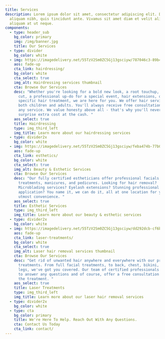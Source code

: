 ```yaml
---
title: Services
description: Lorem ipsum dolor sit amet, consectetur adipiscing elit. Duis at
  aliquam nibh, quis tincidunt ante. Vivamus sit amet diam et velit aliquam
  aliquam at ut neque.
components:
  - type: header_sub
    bg_color: primary
    img: /img/banner.jpg
    title: Our Services
  - type: divider
    bg_color: white
  - img: https://imagedelivery.net/55TzV2Sm0ZC5Gj13gsciyw/787046c3-89b4-4eb2-f7c8-19cbe544fc00/Square400px
    aos: fade-up
    cta_link: hairdressing/
    bg_color: white
    cta_select: true
    img_alt: Hairdressing services thumbnail
    cta: Browse Our Services
    desc: "Whether you're looking for a bold new look, a root touchup, a maintenance
      cut, a professional up-do for a special event, hair extensions, or a
      specific hair treatment, we are here for you. We offer hair services for
      both children and adults. You'll always receive free consultation before
      any service. We value honesty above all - that's why you'll never get a
      surprise extra cost at the cash. "
    aos_select: true
    title: Hairdressing
    type: img_third_left
    img_title: Learn more about our hairdressing services
  - type: divider2x
    bg_color: white
  - img: https://imagedelivery.net/55TzV2Sm0ZC5Gj13gsciyw/feba474b-77b0-4a11-55b4-50345bdc1000/Square400px
    aos: fade-up
    cta_link: esthetics/
    bg_color: white
    cta_select: true
    img_alt: Beauty & Esthetic Services
    cta: Browse Our Services
    desc: "Our fully certified estheticians offer professional facials, skin care
      treatments, manicures, and pedicures. Looking for hair removal?
      Microblading services? Eyelash extensions? Stunning professional make-up
      application? You name it, we can do it, all at one location for your
      utmost convenience. "
    aos_select: true
    title: Esthetic Services
    type: img_third_left
    img_title: Learn more about our beauty & esthetic services
  - type: divider2x
    bg_color: white
  - img: https://imagedelivery.net/55TzV2Sm0ZC5Gj13gsciyw/dd292dcb-cf6b-4873-6ab4-b124fe63e300/Square400px
    aos: fade-up
    cta_link: laser-treatments/
    bg_color: white
    cta_select: true
    img_alt: Laser hair removal services thumbnail
    cta: Browse Our Services
    desc: "Get rid of unwanted hair anywhere and everywhere with our precise laser
      treatments. From full facial treatments, to back, chest, bikini, arms, and
      legs, we've got you covered. Our team of certified professionals are here
      to answer any questions and of course, offer a free consultation before
      the treatment. "
    aos_select: true
    title: Laser Treatments
    type: img_third_left
    img_title: Learn more about our laser hair removal services
  - type: divider2x
    bg_color: white
  - type: cta
    bg_color: primary
    title: We're Here To Help. Reach Out With Any Questions.
    cta: Contact Us Today
    cta_link: contact/
---
```

